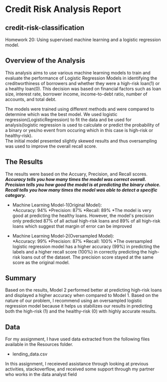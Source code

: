 # Credit Risk Analysis Report
## credit-risk-classification
Homework 20: Using supervised machine learning and a logistic regression model.

## **Overview of the Analysis**
This analysis aims to use various machine learning models to train and evaluate the performance of Logistic Regression Models in identifying the creditworthiness of borrowers and whether they were a high-risk loan(1) or a healthy loan(0). This decision was based on financial factors such as loan size, interest rate, borrower income, income-to-debt ratio, number of accounts, and total debt.<br/>

The models were trained using different methods and were compared to determine which was the best model. We used logistic regression(LogisticRegression) to fit the data and be used for analysis(logistic regression is used to calculate or predict the probability of a binary or yes/no event from occuring which in this case is high-risk or healthy-risk). <br/>
The initial model presented slightly skewed results and thus oversampling was used to improve the overall recall score. <br/>

## **The Results**
The results were based on the Accuary, Precision, and Recall scores. <br/>
***Accuracy tells you how many times the model was correct overall.*** <br/>
***Precision tells you how good the model is at predicting the binary choice.*** <br/>
***Recall tells you how many times the model was able to detect a specific category.*** <br/>

* Machine Learning Model-1(Original Model):<br/>
    *Accuracy: 94%
    *Precision: 87%
    *Recall: 89%
    *The model is very good at predicting the healthy loans. However, the model's precision only predicted 87% of all actual high-risk loans and 89% of all high-risk loans which suggest that margin of error can be improved

* Machine Learning Model-2(Oversampled Model):<br>
    *Accuracy: 99%
    *Precision: 87%
    *Recall: 100%
    *The oversampled logistic regression model has a higher accuracy (99%) in predicting the labels and a higher recall score (100%) in correctly predicting the high-risk loans out of the dataset. The precision score stayed at the same score as the original model.

## **Summary**
Based on the results, Model 2 performed better at predicting high-risk loans and displayed a higher accuracy when compared to Model 1. Based on the nature of our problem, I recommend using an oversampled logistic regression model because it helps us stabilizes our results in predicting both the high-risk (1) and the healthy-risk (0) with highly accurate results.<br/>

## **Data**
For my assignment, I have used data extracted from the following files available in the Resources folder. <br/>
   * lending_data.csv<br/>

In this assignment, I receieved assistance through looking at previous activities, stackoverflow, and received some support through my partner who works in the data analyst field<br/>


